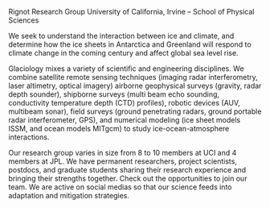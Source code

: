 Rignot Research Group
University of California, Irvine – School of Physical Sciences

We seek to understand the interaction between ice and climate, and determine how the ice sheets in Antarctica and Greenland will respond to climate change in the coming century and affect global sea level rise.

Glaciology mixes a variety of scientific and engineering disciplines. We combine satellite remote sensing techniques (imaging radar interferometry, laser altimetry, optical imagery) airborne geophysical surveys (gravity, radar depth sounder), shipborne surveys (multi beam echo sounding, conductivity temperature depth (CTD) profiles), robotic devices (AUV, multibeam sonar), field surveys (ground penetrating radars, ground portable radar interferometer, GPS), and numerical modeling (ice sheet models ISSM, and ocean models MITgcm) to study ice-ocean-atmosphere interactions.

Our research group varies in size from 8 to 10  members at UCI and 4 members at JPL. We have permanent researchers, project scientists, postdocs, and graduate students sharing their research experience and bringing their strengths together. Check out the opportunities to join our team. We are active on social medias so that our science feeds into adaptation and mitigation strategies.


